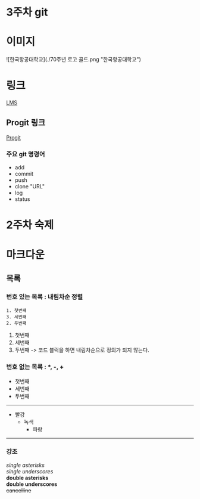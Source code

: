 # 3주차 git
# 이미지
![한국항공대학교](./70주년 로고 골드.png "한국항공대학교")

# 링크
[LMS](http://www.hangkong.ac.kr/web/index.do)

## Progit 링크
[Progit](https://github.com/SilverR0ck)

### 주요 git 명령어
- add
- commit
- push
- clone "URL"
- log
- status

# 2주차 숙제

# 마크다운  

## 목록

### 번호 있는 목록 : 내림차순 정렬
```
1. 첫번째
3. 세번째
2. 두번째    
```
1. 첫번째
3. 세번째
2. 두번째
-> 코드 블럭을 하면 내림차순으로 정의가 되지 않는다.

### 번호 없는 목록 : *, -, +   
- 첫번째    
- 세번째    
- 두번째 
----
* 빨강
   * 녹색
      * 파랑

<hr/>

### 강조
*single asterisks*    
_single underscores_    
**double asterisks**    
__double underscores__    
~~cancelline~~   





